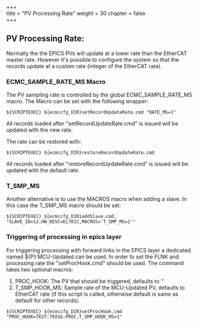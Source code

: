 +++  
title = "PV Processing Rate"
weight = 30
chapter = false  
+++  

## PV Processing Rate:
Normally the the EPICS PVs will update at a lower rate than the EtherCAT master rate. However it's possible to configure the system so that the records update at a custom rate (integer of the EtherCAT rate).

### ECMC_SAMPLE_RATE_MS Macro

The PV sampling rate is controlled by the global ECMC_SAMPLE_RATE_MS macro.
The Macro can be set with the following wrapper:
```
${SCRIPTEXEC} ${ecmccfg_DIR}setRecordUpdateRate.cmd "RATE_MS=1"
```
All records loaded after "setRecordUpdateRate.cmd" is issued will be updated with the new rate.

The rate can be restored with:
```
${SCRIPTEXEC} ${ecmccfg_DIR}restoreRecordUpdateRate.cmd
```
All records loaded after "restoreRecordUpdateRate.cmd" is issued will be updated with the default rate.

### T_SMP_MS

Another alternative is to use the MACROS macro when adding a slave. In this case the T_SMP_MS macro should be set:
```
${SCRIPTEXEC} ${ecmccfg_DIR}addSlave.cmd,       "SLAVE_ID=12,HW_DESC=EL7031,MACROS='T_SMP_MS=1'"
```
### Triggering of processing in epics layer

For triggering processing with forward links in the EPICS layer a dedicated named ${P}:MCU-Updated can be used. In order to set the FLNK and processing rate the "setProcHook.cmd" should be used.
The command takes two optional macros:
1. PROC_HOOK: The PV that should be triggered, defaults to ''
2. T_SMP_HOOK_MS: Sample rate of the MCU-Updated PV, defaults to EtherCAT rate (if this script is called, otherwise default is same as default for other records).

```
${SCRIPTEXEC} ${ecmccfg_DIR}setProcHook.cmd "PROC_HOOK=TEST:TRIGG.PROC,T_SMP_HOOK_MS=1"
```

